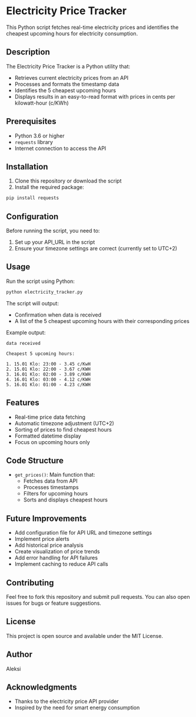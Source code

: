 # Electricity Price Tracker

This Python script fetches real-time electricity prices and identifies the cheapest upcoming hours for electricity consumption.

## Description

The Electricity Price Tracker is a Python utility that:

- Retrieves current electricity prices from an API
- Processes and formats the timestamp data
- Identifies the 5 cheapest upcoming hours
- Displays results in an easy-to-read format with prices in cents per kilowatt-hour (c/KWh)

## Prerequisites

- Python 3.6 or higher
- `requests` library
- Internet connection to access the API

## Installation

1. Clone this repository or download the script
2. Install the required package:

```bash
pip install requests
```

## Configuration

Before running the script, you need to:

1. Set up your API_URL in the script
2. Ensure your timezone settings are correct (currently set to UTC+2)

## Usage

Run the script using Python:

```bash
python electricity_tracker.py
```

The script will output:

- Confirmation when data is received
- A list of the 5 cheapest upcoming hours with their corresponding prices

Example output:

```
data received

Cheapest 5 upcoming hours:

1. 15.01 Klo: 23:00 - 3.45 c/KwH
2. 15.01 Klo: 22:00 - 3.67 c/KWH
3. 16.01 Klo: 02:00 - 3.89 c/KWH
4. 16.01 Klo: 03:00 - 4.12 c/KWH
5. 16.01 Klo: 01:00 - 4.23 c/KWH
```

## Features

- Real-time price data fetching
- Automatic timezone adjustment (UTC+2)
- Sorting of prices to find cheapest hours
- Formatted datetime display
- Focus on upcoming hours only

## Code Structure

- `get_prices()`: Main function that:
  - Fetches data from API
  - Processes timestamps
  - Filters for upcoming hours
  - Sorts and displays cheapest hours

## Future Improvements

- Add configuration file for API URL and timezone settings
- Implement price alerts
- Add historical price analysis
- Create visualization of price trends
- Add error handling for API failures
- Implement caching to reduce API calls

## Contributing

Feel free to fork this repository and submit pull requests. You can also open issues for bugs or feature suggestions.

## License

This project is open source and available under the MIT License.

## Author

Aleksi

## Acknowledgments

- Thanks to the electricity price API provider
- Inspired by the need for smart energy consumption
